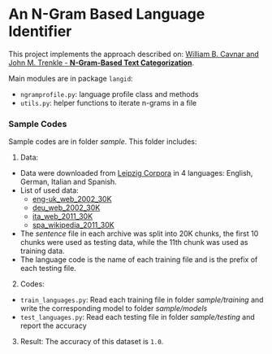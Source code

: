 # An N-Gram Based Language Identifier
This project implements the approach described on: [William B. Cavnar and John M. Trenkle - **N-Gram-Based Text Categorization**](http://citeseerx.ist.psu.edu/viewdoc/summary?doi=10.1.1.53.9367).

Main modules are in package `langid`:
* `ngramprofile.py`: language profile class and methods
* `utils.py`: helper functions to iterate n-grams in a file

### Sample Codes
Sample codes are in folder *sample*. This folder includes:

1. Data:
  * Data were downloaded from [Leipzig Corpora](http://corpora2.informatik.uni-leipzig.de/download.html) in 4 languages: English, German, Italian and Spanish.
  * List of used data:
    - [eng-uk_web_2002_30K](http://corpora2.informatik.uni-leipzig.de/downloads/eng-uk_web_2002_30K-text.tar.gz)
    - [deu_web_2002_30K](http://corpora2.informatik.uni-leipzig.de/downloads/deu_web_2002_30K-text.tar.gz)
    - [ita_web_2011_30K](http://corpora2.informatik.uni-leipzig.de/downloads/ita_web_2011_30K.tar.gz)
    - [spa_wikipedia_2011_30K](http://corpora2.informatik.uni-leipzig.de/downloads/spa_wikipedia_2011_30K-text.tar.gz)
  * The *sentence* file in each archive was split into 20K chunks, the first 10 chunks were used as testing data, while the 11th chunk was used as training data.
  * The language code is the name of each training file and is the prefix of each testing file.
2. Codes:
  * `train_languages.py`: Read each training file in folder *sample/training* and write the corresponding model to folder *sample/models*
  * `test_languages.py`: Read each testing file in folder *sample/testing* and report the accuracy
3. Result: The accuracy of this dataset is `1.0`.
